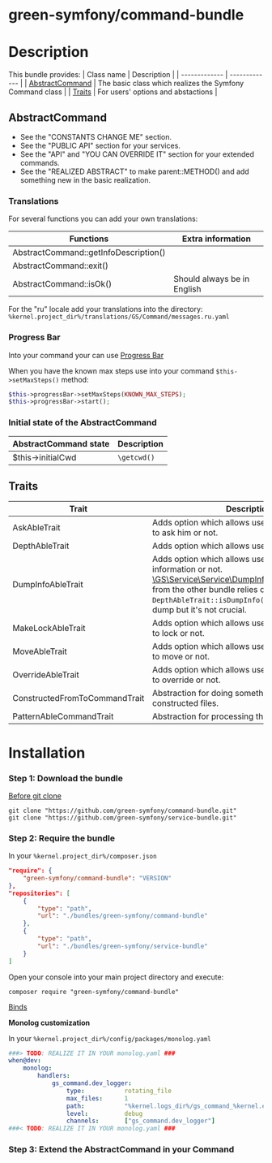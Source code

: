 green-symfony/command-bundle
========

# Description


This bundle provides:
| Class name | Description |
| ------------- | ------------- |
| [AbstractCommand](https://github.com/green-symfony/command-bundle/blob/main/src/Command/AbstractCommand.php) | The basic class which realizes the Symfony Command class |
| [Traits](https://github.com/green-symfony/command-bundle/tree/main/src/Trait) | For users' options and abstactions |

## AbstractCommand

- See the "CONSTANTS CHANGE ME" section.
- See the "PUBLIC API" section for your services.
- See the "API" and "YOU CAN OVERRIDE IT" section for your extended commands.
- See the "REALIZED ABSTRACT" to make parent::METHOD() and add something new in the basic realization.

### Translations

For several functions you can add your own translations:

| Functions | Extra information |
| ------------- | ------------- |
| AbstractCommand::getInfoDescription() |  |
| AbstractCommand::exit() |  |
| AbstractCommand::isOk() | Should always be in English |

For the "ru" locale add your translations into the directory:
`%kernel.project_dir%/translations/GS/Command/messages.ru.yaml`

### Progress Bar

Into your command your can use [Progress Bar](https://symfony.com/doc/current/components/console/helpers/progressbar.html)

When you have the known max steps use into your command `$this->setMaxSteps()` method:
```php
$this->progressBar->setMaxSteps(KNOWN_MAX_STEPS);
$this->progressBar->start();
```

### Initial state of the AbstractCommand

| AbstractCommand state | Description |
| ------------- | ------------- |
| $this->initialCwd | `\getcwd()` |

## Traits

| Trait | Description | Code |
| ------------- | ------------- | ------------- |
| AskAbleTrait | Adds option which allows user to choose whether to ask him or not. | [Code](https://github.com/green-symfony/command-bundle/blob/main/src/Trait/AskAbleTrait.php) |
| DepthAbleTrait | Adds option which allows user to indicate depth. |[Code](https://github.com/green-symfony/command-bundle/blob/main/src/Trait/DepthAbleTrait.php) |
| DumpInfoAbleTrait | Adds option which allows user to dump information or not. [\GS\Service\Service\DumpInfoService::dumpInfo()](https://github.com/green-symfony/service-bundle/blob/main/src/Service/DumpInfoService.php) from the other bundle relies on `DepthAbleTrait::isDumpInfo()` method before the dump but it's not crucial. | [Code](https://github.com/green-symfony/command-bundle/blob/main/src/Trait/DumpInfoAbleTrait.php) |
| MakeLockAbleTrait | Adds option which allows user to choose whether to lock or not. | [Code](https://github.com/green-symfony/command-bundle/blob/main/src/Trait/MakeLockAbleTrait.php) |
| MoveAbleTrait | Adds option which allows user to choose whether to move or not. | [Code](https://github.com/green-symfony/command-bundle/blob/main/src/Trait/MoveAbleTrait.php) |
| OverrideAbleTrait | Adds option which allows user to choose whether to override or not. | [Code](https://github.com/green-symfony/command-bundle/blob/main/src/Trait/OverrideAbleTrait.php) |
| ConstructedFromToCommandTrait | Abstraction for doing something with the constructed files. | [Code](https://github.com/green-symfony/command-bundle/blob/main/src/Trait/ConstructedFromToCommandTrait.php) |
| PatternAbleCommandTrait | Abstraction for processing the passed pattern. | [Code](https://github.com/green-symfony/command-bundle/blob/main/src/Trait/PatternAbleCommandTrait.php) |

# Installation


### Step 1: Download the bundle

[Before git clone](https://github.com/green-symfony/docs/blob/main/docs/bundles_green_symfony%20mkdir.md)

```console
git clone "https://github.com/green-symfony/command-bundle.git"
git clone "https://github.com/green-symfony/service-bundle.git"
```

### Step 2: Require the bundle

In your `%kernel.project_dir%/composer.json`

```json
"require": {
	"green-symfony/command-bundle": "VERSION"
},
"repositories": [
	{
		"type": "path",
		"url": "./bundles/green-symfony/command-bundle"
	},
	{
		"type": "path",
		"url": "./bundles/green-symfony/service-bundle"
	}
]
```

Open your console into your main project directory and execute:

```console
composer require "green-symfony/command-bundle"
```

[Binds](https://github.com/green-symfony/docs/blob/main/docs/borrow-services.yaml-section.md)

**Monolog customization**

In your `%kernel.project_dir%/config/packages/monolog.yaml`

```yaml
###> TODO: REALIZE IT IN YOUR monolog.yaml ###
when@dev:
    monolog:
        handlers:
            gs_command.dev_logger:
                type:           rotating_file
                max_files:      1
                path:           "%kernel.logs_dir%/gs_command_%kernel.environment%.log"
                level:          debug
                channels:       ["gs_command.dev_logger"]
###< TODO: REALIZE IT IN YOUR monolog.yaml ###
```

### Step 3: Extend the AbstractCommand in your Command